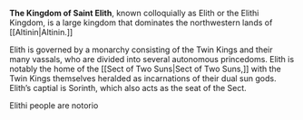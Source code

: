 **The Kingdom of Saint Elith**, known colloquially as Elith or the Elithi Kingdom, is a large kingdom that dominates the northwestern lands of [[Altinin|Altinin.]] 

 Elith is governed by a monarchy consisting of the Twin Kings and their many vassals, who are divided into several autonomous princedoms. Elith is notably the home of the [[Sect of Two Suns|Sect of Two Suns,]] with the Twin Kings themselves heralded as incarnations of their dual sun gods. Elith’s captial is Sorinth, which also acts as the seat of the Sect. 



Elithi people are notorio